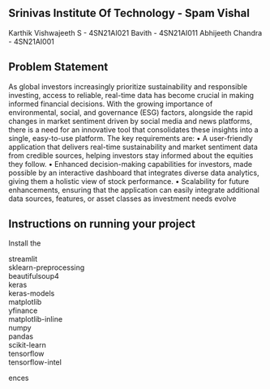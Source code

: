 ## Srinivas Institute Of Technology - Spam Vishal
Karthik Vishwajeeth S - 4SN21AI021
Bavith - 4SN21AI011
Abhijeeth Chandra - 4SN21AI001

## Problem Statement
As global investors increasingly prioritize sustainability and responsible investing, access to 
reliable, real-time data has become crucial in making informed financial decisions. With the 
growing importance of environmental, social, and governance (ESG) factors, alongside the 
rapid changes in market sentiment driven by social media and news platforms, there is a need 
for an innovative tool that consolidates these insights into a single, easy-to-use platform. The 
key requirements are:
• A user-friendly application that delivers real-time sustainability and market sentiment 
data from credible sources, helping investors stay informed about the equities they 
follow.
• Enhanced decision-making capabilities for investors, made possible by an interactive 
dashboard that integrates diverse data analytics, giving them a holistic view of stock 
performance.
• Scalability for future enhancements, ensuring that the application can easily integrate 
additional data sources, features, or asset classes as investment needs evolve

## Instructions on running your project
Install the 

streamlit              
sklearn-preprocessing   
beautifulsoup4           
keras                     
keras-models             
matplotlib                
yfinance                  
matplotlib-inline         
numpy                     
pandas                    
scikit-learn              
tensorflow                
tensorflow-intel          

ences
